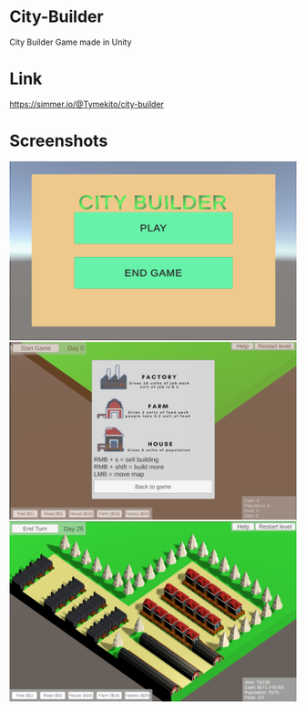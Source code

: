 # City-Builder
City Builder Game made in Unity
# Link
https://simmer.io/@Tymekito/city-builder
# Screenshots
![image1](/Assets/Screens/screen3.png)
![image2](/Assets/Screens/screen2.png)
![image3](/Assets/Screens/screen1.png)
